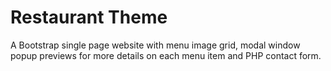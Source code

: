 # Restaurant Theme

A Bootstrap single page website with menu image grid, modal window popup previews for more details on each menu item and PHP contact form.